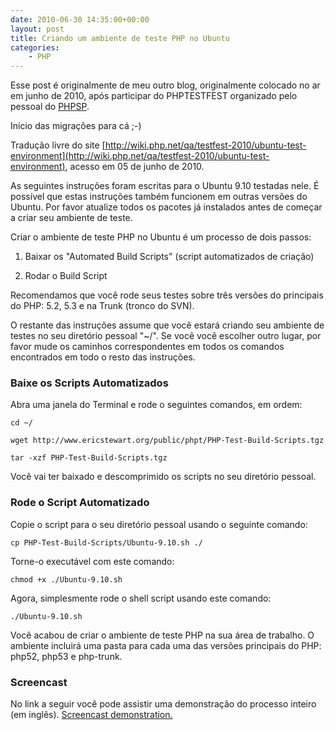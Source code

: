 ```yaml
---
date: 2010-06-30 14:35:00+00:00
layout: post
title: Criando um ambiente de teste PHP no Ubuntu
categories:
    - PHP
---
```


Esse post é originalmente de meu outro blog, originalmente colocado no ar em junho de 2010, após participar do PHPTESTFEST organizado pelo pessoal do [PHPSP](http://phpsp.org.br/).

Início das migrações para cá ;-)

Tradução livre do site [http://wiki.php.net/qa/testfest-2010/ubuntu-test-environment](http://wiki.php.net/qa/testfest-2010/ubuntu-test-environment), acesso em 05 de junho de 2010.

As seguintes instruções foram escritas para o Ubuntu 9.10 testadas nele. É possível que estas instruções também funcionem em outras versões do Ubuntu. Por favor atualize todos os pacotes já instalados antes de começar a criar seu ambiente de teste.

Criar o ambiente de teste PHP no Ubuntu é um processo de dois passos:

1. Baixar os "Automated Build Scripts" (script automatizados de criação)

1. Rodar o Build Script

Recomendamos que você rode seus testes sobre três versões do principais do PHP: 5.2, 5.3 e na Trunk (tronco do SVN).

O restante das instruções assume que você estará criando seu ambiente de testes no seu diretório pessoal "~/". Se você você escolher outro lugar, por favor mude os caminhos correspondentes em todos os comandos encontrados em todo o resto das instruções.

### Baixe os Scripts Automatizados

Abra uma janela do Terminal e rode o seguintes comandos, em ordem:

`cd ~/`

`wget http://www.ericstewart.org/public/phpt/PHP-Test-Build-Scripts.tgz`

`tar -xzf PHP-Test-Build-Scripts.tgz`

Você vai ter baixado e descomprimido os scripts no seu diretório pessoal.

### Rode o Script Automatizado

Copie o script para o seu diretório pessoal usando o seguinte comando:

`cp PHP-Test-Build-Scripts/Ubuntu-9.10.sh ./`

Torne-o executável com este comando:

`chmod +x ./Ubuntu-9.10.sh`

Agora, simplesmente rode o shell script usando este comando:

`./Ubuntu-9.10.sh`

Você acabou de criar o ambiente de teste PHP na sua área de trabalho. O ambiente incluirá uma pasta para cada uma das versões principais do PHP: php52, php53 e php-trunk.

### Screencast

No link a seguir você pode assistir uma demonstração do processo inteiro (em inglês). [Screencast demonstration.](http://www.youtube.com/watch?v=w6HlZrPRJXo)
